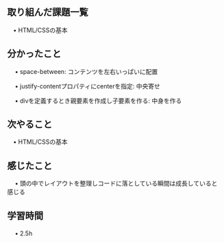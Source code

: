 ## 取り組んだ課題一覧
           
 　• HTML/CSSの基本
    
## 分かったこと

　 • space-between: コンテンツを左右いっぱいに配置

　 • justify-contentプロパティにcenterを指定: 中央寄せ

　 • divを定義するとき親要素を作成し子要素を作る: 中身を作る

## 次やること　
           
 　• HTML/CSSの基本

## 感じたこと

　 • 頭の中でレイアウトを整理しコードに落としている瞬間は成長していると感じる

## 学習時間

　 • 2.5h